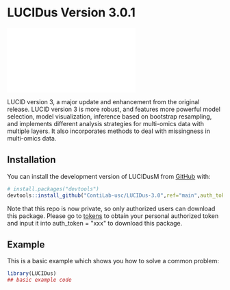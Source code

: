 
# LUCIDus Version 3.0.1

<!-- badges: start -->
<!-- badges: end -->

![plot](./figure/fig.pdf)

LUCID version 3, a major update and enhancement from the original release. LUCID version 3 is more robust, and features more powerful model selection, model visualization, inference based on bootstrap resampling, and implements different analysis strategies for multi-omics data with multiple layers. It also incorporates methods to deal with missingness in multi-omics data. 

## Installation

You can install the development version of LUCIDusM from [GitHub](https://github.com/) with:

``` r
# install.packages("devtools")
devtools::install_github("ContiLab-usc/LUCIDus-3.0",ref="main",auth_token = "xxx")
```
Note that this repo is now private, so only authorized users can download this package. Please go to [tokens](https://github.com/settings/tokens) to obtain your personal authorized token and input it into auth_token = "xxx" to download this package.

## Example

This is a basic example which shows you how to solve a common problem:

``` r
library(LUCIDus)
## basic example code
```

